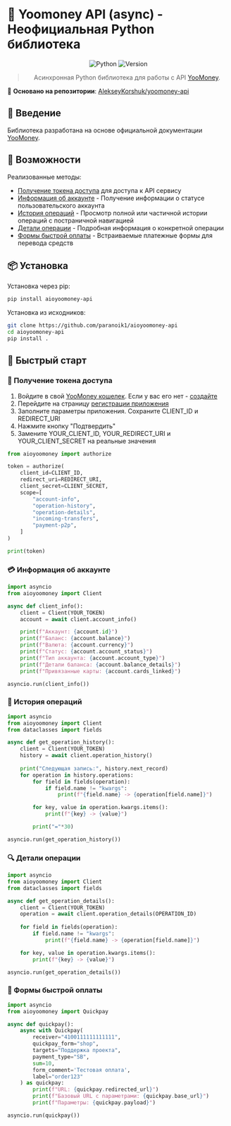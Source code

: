 # 🚀 Yoomoney API (async) - Неофициальная Python библиотека

<div align=center>
    
![Python](https://img.shields.io/badge/python-3.12+-blue.svg)
![Version](https://img.shields.io/pypi/v/aioyoomoney-api)

> Асинхронная Python библиотека для работы с API [YooMoney](https://yoomoney.ru).

</div>

🔗 **Основано на репозитории**: [AlekseyKorshuk/yoomoney-api](https://github.com/AlekseyKorshuk/yoomoney-api)

## 📖 Введение

Библиотека разработана на основе официальной документации [YooMoney](https://yoomoney.ru/docs/wallet).

## 🌟 Возможности

Реализованные методы:

- [Получение токена доступа](#access-token) для доступа к API сервису
- [Информация об аккаунте](#client-info) - Получение информации о статусе пользовательского аккаунта
- [История операций](#operation-history) - Просмотр полной или частичной истории операций с постраничной навигацией
- [Детали операции](#operation-details) - Подробная информация о конкретной операции
- [Формы быстрой оплаты](#quickpay-forms) - Встраиваемые платежные формы для перевода средств

## 📦 Установка

Установка через pip:

```bash
pip install aioyoomoney-api
```

Установка из исходников:

```bash
git clone https://github.com/paranoik1/aioyoomoney-api
cd aioyoomoney-api
pip install .
```

## 🚀 Быстрый старт

### <a name="access-token"></a>🔑 Получение токена доступа

1. Войдите в свой [YooMoney кошелек](https://yoomoney.ru). Если у вас его нет - [создайте](https://yoomoney.ru/reg)
2. Перейдите на страницу [регистрации приложения](https://yoomoney.ru/myservices/new)
3. Заполните параметры приложения. Сохраните CLIENT_ID и REDIRECT_URI
4. Нажмите кнопку "Подтвердить"
5. Замените YOUR_CLIENT_ID, YOUR_REDIRECT_URI и YOUR_CLIENT_SECRET на реальные значения

```python
from aioyoomoney import authorize

token = authorize(
    client_id=CLIENT_ID,
    redirect_uri=REDIRECT_URI,
    client_secret=CLIENT_SECRET,
    scope=[
        "account-info",
        "operation-history",
        "operation-details",
        "incoming-transfers",
        "payment-p2p",
    ]
)

print(token)
```

### <a name="client-info"></a>💳 Информация об аккаунте

```python
import asyncio
from aioyoomoney import Client

async def client_info():
    client = Client(YOUR_TOKEN)
    account = await client.account_info()

    print(f"Аккаунт: {account.id}")
    print(f"Баланс: {account.balance}")
    print(f"Валюта: {account.currency}")
    print(f"Статус: {account.account_status}")
    print(f"Тип аккаунта: {account.account_type}")
    print(f"Детали баланса: {account.balance_details}")
    print(f"Привязанные карты: {account.cards_linked}")

asyncio.run(client_info())
```

### <a name="operation-history"></a>📜 История операций

```python
import asyncio
from aioyoomoney import Client
from dataclasses import fields

async def get_operation_history():
    client = Client(YOUR_TOKEN)
    history = await client.operation_history()
    
    print("Следующая запись:", history.next_record)
    for operation in history.operations:
        for field in fields(operation):
            if field.name != "kwargs":
                print(f"{field.name} -> {operation[field.name]}")

        for key, value in operation.kwargs.items():
            print(f"{key} -> {value}")

        print("="*30)

asyncio.run(get_operation_history())
```

### <a name="operation-details"></a>🔍 Детали операции

```python
import asyncio
from aioyoomoney import Client
from dataclasses import fields

async def get_operation_details():
    client = Client(YOUR_TOKEN)
    operation = await client.operation_details(OPERATION_ID)
    
    for field in fields(operation):
        if field.name != "kwargs":
            print(f"{field.name} -> {operation[field.name]}")

    for key, value in operation.kwargs.items():
        print(f"{key} -> {value}")

asyncio.run(get_operation_details())
```

### <a name="quickpay-forms"></a>💸 Формы быстрой оплаты

```python
import asyncio
from aioyoomoney import Quickpay

async def quickpay():
    async with Quickpay(
        receiver="4100111111111111",
        quickpay_form="shop",
        targets="Поддержка проекта",
        payment_type="SB",
        sum=10,
        form_comment='Тестовая оплата',
        label="order123"
    ) as quickpay:
        print(f"URL: {quickpay.redirected_url}")
        print(f"Базовый URL с параметрами: {quickpay.base_url}")
        print(f"Параметры: {quickpay.payload}")

asyncio.run(quickpay())
```
